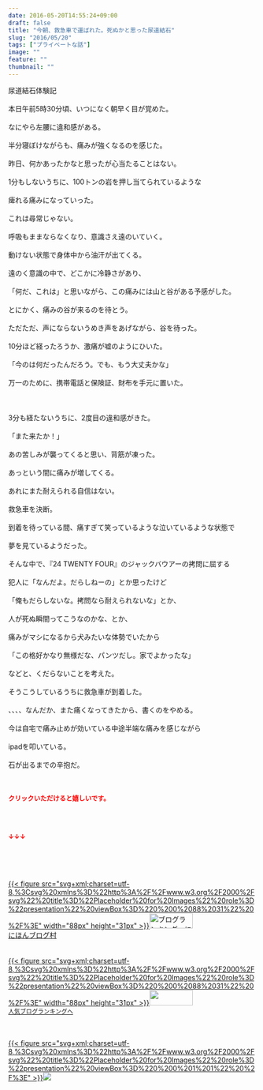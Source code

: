 ```yaml
---
date: 2016-05-20T14:55:24+09:00
draft: false
title: "今朝、救急車で運ばれた。死ぬかと思った尿道結石"
slug: "2016/05/20"
tags: ["プライベートな話"]
image: ""
feature: ""
thumbnail: ""
---
```

尿道結石体験記<br/><br/>本日午前5時30分頃、いつになく朝早く目が覚めた。<br/><br/>なにやら左腰に違和感がある。<br/><br/>半分寝ぼけながらも、痛みが強くなるのを感じた。<br/><br/>昨日、何かあったかなと思ったが心当たることはない。<br/><br/>1分もしないうちに、100トンの岩を押し当てられているような<br/><br/>痺れる痛みになっていった。<br/><br/>これは尋常じゃない。<br/><br/>呼吸もままならなくなり、意識さえ遠のいていく。<br/><br/>動けない状態で身体中から油汗が出てくる。<br/><br/>遠のく意識の中で、どこかに冷静さがあり、<br/><br/>「何だ、これは」と思いながら、この痛みには山と谷がある予感がした。<br/><br/>とにかく、痛みの谷が来るのを待とう。<br/><br/>ただただ、声にならないうめき声をあげながら、谷を待った。<br/><br/>10分ほど経ったろうか、激痛が嘘のようにひいた。<br/><br/>「今のは何だったんだろう。でも、もう大丈夫かな」<br/><br/>万一のために、携帯電話と保険証、財布を手元に置いた。<br/><br/><br/><br/>3分も経たないうちに、2度目の違和感がきた。<br/><br/> 「また来たか！」<br/><br/>あの苦しみが襲ってくると思い、背筋が凍った。<br/><br/>あっという間に痛みが増してくる。<br/><br/>あれにまた耐えられる自信はない。<br/><br/>救急車を決断。<br/><br/>到着を待っている間、痛すぎて笑っているような泣いているような状態で<br/><br/>夢を見ているようだった。<br/><br/>そんな中で、『24 TWENTY FOUR』のジャックバウアーの拷問に屈する<br/><br/>犯人に「なんだよ。だらしねーの」とか思ったけど<br/><br/>「俺もだらしないな。拷問なら耐えられないな」とか、<br/><br/>人が死ぬ瞬間ってこうなのかな、とか、<br/><br/>痛みがマシになるから犬みたいな体勢でいたから<br/><br/>「この格好かなり無様だな、パンツだし。家でよかったな」<br/><br/>などと、くだらないことを考えた。<br/><br/>そうこうしているうちに救急車が到着した。<br/><br/>、、、、なんだか、また痛くなってきたから、書くのをやめる。<br/><br/>今は自宅で痛み止めが効いている中途半端な痛みを感じながら<br/><br/>ipadを叩いている。<br/><br/>石が出るまでの辛抱だ。<br/><br/><br/><p><font color="#ff0000" size="2"><strong>クリックいただけると嬉しいです。<br/><br/></strong></font></p><br/><p><font color="#ff0000" size="2"><strong>↓↓↓</strong></font></p><br/><p><br/><br/><a href="http://www.blogmura.com/ranking.html" target="_blank">{{< figure src="svg+xml;charset=utf-8,%3Csvg%20xmlns%3D%22http%3A%2F%2Fwww.w3.org%2F2000%2Fsvg%22%20title%3D%22Placeholder%20for%20Images%22%20role%3D%22presentation%22%20viewBox%3D%220%200%2088%2031%22%20%2F%3E" width="88px" height="31px" >}}<noscript><img border="0" alt="ブログランキング・にほんブログ村へ" src="https://img-proxy.blog-video.jp/images?url=http%3A%2F%2Fwww.blogmura.com%2Fimg%2Fwww88_31.gif" width="88" height="31"></noscript></a><br/> <a href="http://www.blogmura.com/ranking.html" target="_blank">にほんブログ村</a><br/> <br/><br/><a title="人気ブログランキングへ" href="link.php?1804582">{{< figure src="svg+xml;charset=utf-8,%3Csvg%20xmlns%3D%22http%3A%2F%2Fwww.w3.org%2F2000%2Fsvg%22%20title%3D%22Placeholder%20for%20Images%22%20role%3D%22presentation%22%20viewBox%3D%220%200%2088%2031%22%20%2F%3E" width="88px" height="31px" >}}<noscript><img border="0" src="https://blog.with2.net/img/banner/banner_22.gif" width="88" height="31"></noscript></a><br/> <a style="FONT-SIZE: 12px" href="link.php?1804582">人気ブログランキングへ</a><br/> </p><br/><br/><a href="185316" target="_blank">{{< figure src="svg+xml;charset=utf-8,%3Csvg%20xmlns%3D%22http%3A%2F%2Fwww.w3.org%2F2000%2Fsvg%22%20title%3D%22Placeholder%20for%20Images%22%20role%3D%22presentation%22%20viewBox%3D%220%200%201%201%22%20%2F%3E"  >}}<noscript><img src="https://img-proxy.blog-video.jp/images?url=http%3A%2F%2Fimgdisp.infocart.jp%2Fbanner%2F49475_no4.jpg" border="0"></noscript></a><br/>

